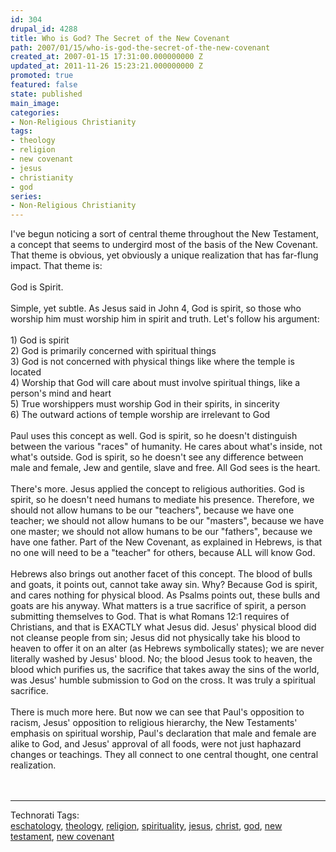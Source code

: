 ```yaml
---
id: 304
drupal_id: 4288
title: Who is God? The Secret of the New Covenant
path: 2007/01/15/who-is-god-the-secret-of-the-new-covenant
created_at: 2007-01-15 17:31:00.000000000 Z
updated_at: 2011-11-26 15:23:21.000000000 Z
promoted: true
featured: false
state: published
main_image: 
categories:
- Non-Religious Christianity
tags:
- theology
- religion
- new covenant
- jesus
- christianity
- god
series:
- Non-Religious Christianity
---
```

I've begun noticing a sort of central theme throughout the New Testament, a concept that seems to undergird most of the basis of the New Covenant. That theme is obvious, yet obviously a unique realization that has far-flung impact. That theme is:<br /><br />God is Spirit.<br /><br />Simple, yet subtle. As Jesus said in John 4, God is spirit, so those who worship him must worship him in spirit and truth. Let's follow his argument:<br /><br />1) God is spirit<br />2) God is primarily concerned with spiritual things<br />3) God is not concerned with physical things like where the temple is located<br />4) Worship that God will care about must involve spiritual things, like a person's mind and heart<br />5) True worshippers must worship God in their spirits, in sincerity<br />6) The outward actions of temple worship are irrelevant to God<br /><br />Paul uses this concept as well. God is spirit, so he doesn't distinguish between the various "races" of humanity. He cares about what's inside, not what's outside. God is spirit, so he doesn't see any difference between male and female, Jew and gentile, slave and free. All God sees is the heart.<br /><br />There's more. Jesus applied the concept to religious authorities. God is spirit, so he doesn't need humans to mediate his presence. Therefore, we should not allow humans to be our "teachers", because we have one teacher; we should not allow humans to be our "masters", because we have one master; we should not allow humans to be our "fathers", because we have one father. Part of the New Covenant, as explained in Hebrews, is that no one will need to be a "teacher" for others, because ALL will know God.<br /><br />Hebrews also brings out another facet of this concept. The blood of bulls and goats, it points out, cannot take away sin. Why? Because God is spirit, and cares nothing for physical blood. As Psalms points out, these bulls and goats are his anyway. What matters is a true sacrifice of spirit, a person submitting themselves to God. That is what Romans 12:1 requires of Christians, and that is EXACTLY what Jesus did. Jesus' physical blood did not cleanse people from sin; Jesus did not physically take his blood to heaven to offer it on an alter (as Hebrews symbolically states); we are never literally washed by Jesus' blood. No; the blood Jesus took to heaven, the blood which purifies us, the sacrifice that takes away the sins of the world, was Jesus' humble submission to God on the cross. It was truly a spiritual sacrifice.<br /><br />There is much more here. But now we can see that Paul's opposition to racism, Jesus' opposition to religious hierarchy, the New Testaments' emphasis on spiritual worship, Paul's declaration that male and female are alike to God, and Jesus' approval of all foods, were not just haphazard changes or teachings. They all connect to one central thought, one central realization.<br /><br /><br /><hr /><span class="technoratitag">Technorati Tags:<br /><a href="http://www.technorati.com/tag/eschatology" target="_blank" rel="tag" title="Link to Technorati Tag category for eschatology">eschatology</a>, <a href="http://www.technorati.com/tag/theology" target="_blank" rel="tag" title="Link to Technorati Tag category for theology">theology</a>, <a href="http://www.technorati.com/tag/religion" target="_blank" rel="tag" title="Link to Technorati Tag category for religion">religion</a>, <a href="http://www.technorati.com/tag/spirituality" target="_blank" rel="tag" title="Link to Technorati Tag category for spirituality">spirituality</a>, <a href="http://www.technorati.com/tag/jesus" target="_blank" rel="tag" title="Link to Technorati Tag category for jesus">jesus</a>, <a href="http://www.technorati.com/tag/christ" target="_blank" rel="tag" title="Link to Technorati Tag category for christ">christ</a>, <a href="http://www.technorati.com/tag/god" target="_blank" rel="tag" title="Link to Technorati Tag category for god">god</a>, <a href="http://www.technorati.com/tag/new+testament" target="_blank" rel="tag" title="Link to Technorati Tag category for new testament">new testament</a>, <a href="http://www.technorati.com/tag/new+covenant" target="_blank" rel="tag" title="Link to Technorati Tag category for new covenant">new covenant</a></span><br />
